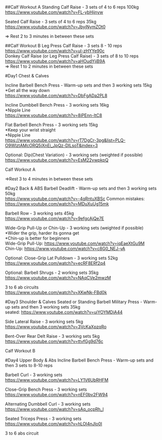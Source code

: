 ##Calf Workout A
Standing Calf Raise - 3 sets of 4 to 6 reps 100kg  
https://www.youtube.com/watch?v=FL-ybHijnyw

Seated Calf Raise - 3 sets of 4 to 6 reps 35kg  
https://www.youtube.com/watch?v=JbyjNymZOt0

=> Rest 2 to 3 minutes in between these sets  

##Calf Workout B
Leg Press Calf Raise - 3 sets 8 - 10 reps  
https://www.youtube.com/watch?v=ul-zHYYe90c  
Donkey Calf Raise (or Leg Press Calf Raise) - 3 sets of 8 to 10 reps  
https://www.youtube.com/watch?v=aHOudYjiB9A  
=> Rest 1 to 2 minutes in between these sets


#Day1 Chest & Calves

Incline Barbell Bench Press - Warm-up sets and then 3 working sets 15kg  
*Get all the way down  
https://www.youtube.com/watch?v=DbFgADa2PL8  

Incline Dumbbell Bench Press - 3 working sets 16kg  
*Nipple Line  
https://www.youtube.com/watch?v=8iPEnn-ltC8

Flat Barbell Bench Press - 3 working sets 15kg  
*Keep your wrist straight  
*Nipple Line  
https://www.youtube.com/watch?v=rT7DgCr-3pg&list=PLQ-O9WlztAMcORQ5iXnEi_JpQz-DlLsoT&index=3

Optional: Dip(Chest Variation) - 3 working sets (weighted if possible)  
https://www.youtube.com/watch?v=EsM22ywpkpQ

Calf Workout A

=>Rest 3 to 4 minutes in between these sets

#Day2 Back & ABS
Barbell Deadlift - Warm-up sets and then 3 working sets 50kg  
https://www.youtube.com/watch?v=-4qRntuXBSc
Common mistakes: https://www.youtube.com/watch?v=MDuXuUg15mk  

Barbell Row - 3 working sets 45kg  
https://www.youtube.com/watch?v=9efgcAjQe7E

Wide-Grip Pull-Up or Chin-Up - 3 working sets (weighted if possible)  
*Wider the grip, harder its gonna get   
*Chin-up is better for beginners  
Wide-Grip Pull-Up: https://www.youtube.com/watch?v=iqEaeXtGu9M  
Chin-Up: https://www.youtube.com/watch?v=c8G0_NEJ-yA

Optional: Close-Grip Lat Pulldown - 3 working sets 52kg    
https://www.youtube.com/watch?v=ecRF8ERf2q4

Optional: Barbell Shrugs - 2 working sets 35kg  
https://www.youtube.com/watch?v=NAqCVe2mwzM

3 to 6 ab circuits  
https://www.youtube.com/watch?v=XKwNk-FBd0k


#Day3 Shoulder & Calves
Seated or Standing Barbell Military Press - Warm-up sets and then 3 working sets 35kg   
seated: https://www.youtube.com/watch?v=uiYOYMDiA44  

Side Lateral Raise - 3 working sets 5kg  
https://www.youtube.com/watch?v=3VcKaXpzqRo  

Bent-Over Rear Delt Raise - 3 working sets 5kg  
https://www.youtube.com/watch?v=ttvfGg9d76c  

Calf Workout B  

#Day4 Upper Body & Abs
Incline Barbell Bench Press - Warm-up sets and then 3 sets to 8-10 reps  

Barbell Curl - 3 working sets  
https://www.youtube.com/watch?v=LY1V6UbRHFM  

Close-Grip Bench Press - 3 working sets  
https://www.youtube.com/watch?v=nEF0bv2FW94  

Alternating Dumbbell Curl - 3 working sets  
https://www.youtube.com/watch?v=sAq_ocpRh_I  

Seated Triceps Press - 3 working sets  
https://www.youtube.com/watch?v=hLOl4nJlo0I  

3 to 6 abs circuit
